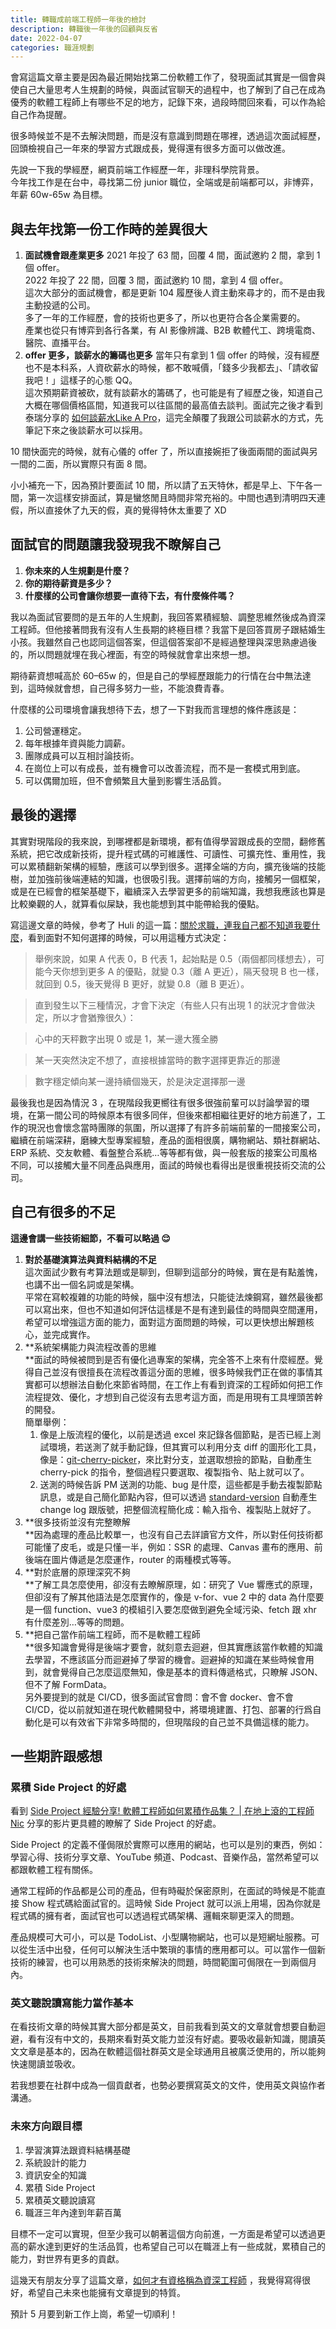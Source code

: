 ```yaml
---
title: 轉職成前端工程師一年後的檢討
description: 轉職後一年後的回顧與反省
date: 2022-04-07
categories: 職涯規劃
---
```


會寫這篇文章主要是因為最近開始找第二份軟體工作了，發現面試其實是一個會與使自己大量思考人生規劃的時候，與面試官聊天的過程中，也了解到了自己在成為優秀的軟體工程師上有哪些不足的地方，記錄下來，過段時間回來看，可以作為給自己作為提醒。

很多時候並不是不去解決問題，而是沒有意識到問題在哪裡，透過這次面試經歷，回頭檢視自己一年來的學習方式跟成長，覺得還有很多方面可以做改進。

先說一下我的學經歷，網頁前端工作經歷一年，非理科學院背景。  
今年找工作是在台中，尋找第二份 junior 職位，全端或是前端都可以，非博弈，年薪 60w-65w 為目標。

## 與去年找第一份工作時的差異很大

1. **面試機會跟產業更多**
    2021 年投了 63 間，回覆 4 間，面試邀約 2 間，拿到 1個 offer。  
    2022 年投了 22 間，回覆 3 間，面試邀約 10 間，拿到 4 個 offer。  
    這次大部分的面試機會，都是更新 104 履歷後人資主動來尋才的，而不是由我主動投遞的公司。  
    多了一年的工作經歷，會的技術也更多了，所以也更符合各企業需要的。  
    產業也從只有博弈到各行各業，有 AI 影像辨識、B2B 軟體代工、跨境電商、醫院、直播平台。
2. **offer 更多，談薪水的籌碼也更多**
    當年只有拿到 1 個 offer 的時候，沒有經歷也不是本科系，人資砍薪水的時候，都不敢喊價，「錢多少我都去」、「請收留我吧！」這樣子的心態 QQ。  
    這次預期薪資被砍，就有談薪水的籌碼了，也可能是有了經歷之後，知道自己大概在哪個價格區間，知道我可以往區間的最高值去談判。面試完之後才看到泰瑞分享的 [如何談薪水Like A Pro](https://www.youtube.com/watch?v=OjaK7nmCYCo&t=93s)，這完全顛覆了我跟公司談薪水的方式，先筆記下來之後談薪水可以採用。

10 間快面完的時候，就有心儀的 offer 了，所以直接婉拒了後面兩間的面試與另一間的二面，所以實際只有面 8 間。

小小補充一下，因為預計要面試 10 間，所以請了五天特休，都是早上、下午各一間，第一次這樣安排面試，算是蠻悠閒且時間非常充裕的。中間也遇到清明四天連假，所以直接休了九天的假，真的覺得特休太重要了 XD

## 面試官的問題讓我發現我不瞭解自己

1. **你未來的人生規劃是什麼？**
2. **你的期待薪資是多少？**
3. **什麼樣的公司會讓你想要一直待下去，有什麼條件嗎？**

我以為面試官要問的是五年的人生規劃，我回答累積經驗、調整思維然後成為資深工程師。但他接著問我有沒有人生長期的終極目標？我當下是回答買房子跟結婚生小孩。我雖然自己也認同這個答案，但這個答案卻不是經過整理與深思熟慮過後的，所以問題就埋在我心裡面，有空的時候就會拿出來想一想。

期待薪資想喊高於 60–65w 的，但是自己的學經歷跟能力的行情在台中無法達到，這時候就會想，自己得多努力一些，不能浪費青春。

什麼樣的公司環境會讓我想待下去，想了一下對我而言理想的條件應該是：

1. 公司營運穩定。
2. 每年根據年資與能力調薪。
3. 團隊成員可以互相討論技術。
4. 在崗位上可以有成長，並有機會可以改善流程，而不是一套模式用到底。
5. 可以偶爾加班，但不會頻繁且大量到影響生活品質。

## 最後的選擇

其實對現階段的我來說，到哪裡都是新環境，都有值得學習跟成長的空間，翻修舊系統，把它改成新技術，提升程式碼的可維護性、可讀性、可擴充性、重用性，我可以累積翻新架構的經驗，應該可以學到很多。選擇全端的方向，擴充後端的技能樹，並加強前後端連結的知識，也很吸引我。選擇前端的方向，接觸另一個框架，或是在已經會的框架基礎下，繼續深入去學習更多的前端知識，我想我應該也算是比較樂觀的人，就算看似屎缺，我也能想到其中能帶給我的優點。

寫這邊文章的時候，參考了 Huli 的這一篇：[關於求職，連我自己都不知道我要什麼](https://medium.com/@hulitw/i-dont-know-what-i-want-about-career-383bee0be733)，看到面對不知何選擇的時候，可以用這種方式決定：

> 舉例來說，如果 A 代表 0，B 代表 1，起始點是 0.5（兩個都同樣想去），可能今天你想到更多 A 的優點，就變 0.3（離 A 更近），隔天發現 B 也一樣，就回到 0.5，後天覺得 B 更好，就變 0.8（離 B 更近）。

> 直到發生以下三種情況，才會下決定（有些人只有出現 1 的狀況才會做決定，所以才會猶豫很久）：

> 心中的天秤數字出現 0 或是 1，某一邊大獲全勝

> 某一天突然決定不想了，直接根據當時的數字選擇更靠近的那邊

> 數字穩定傾向某一邊持續個幾天，於是決定選擇那一邊

最後我也是因為情況 3 ，在現階段我更嚮往有很多很強前輩可以討論學習的環境，在第一間公司的時候原本有很多同伴，但後來都相繼往更好的地方前進了，工作的現況也會懷念當時團隊的氛圍，所以選擇了有許多前端前輩的一間接案公司，繼續在前端深耕，磨練大型專案經驗，產品的面相很廣，購物網站、類社群網站、ERP 系統、交友軟體、看盤整合系統…等等都有做，與一般套版的接案公司風格不同，可以接觸大量不同產品與應用，面試的時候也看得出是很重視技術交流的公司。

## 自己有很多的不足

**這邊會講一些技術細節，不看可以略過 😌**

1. **對於基礎演算法與資料結構的不足**  
    這次面試少數有考算法題或是聊到，但聊到這部分的時候，實在是有點羞愧，也講不出一個名詞或是架構。  
    平常在寫較複雜的功能的時候，腦中沒有想法，只能徒法煉鋼寫，雖然最後都可以寫出來，但也不知道如何評估這樣是不是有達到最佳的時間與空間運用，希望可以增強這方面的能力，面對這方面問題的時候，可以更快想出解題核心，並完成實作。
2. **系統架構能力與流程改善的思維  
    **面試的時候被問到是否有優化過專案的架構，完全答不上來有什麼經歷。覺得自己並沒有很擅長在流程改善這分面的思維，很多時候我們正在做的事情其實都可以想辦法自動化來節省時間，在工作上有看到資深的工程師如何把工作流程提效、優化，才想到自己從沒有去思考這方面，而是用現有工具埋頭苦幹的開發。  
    簡單舉例：  
    1. 像是上版流程的優化，以前是透過 excel 來記錄各個節點，是否已經上測試環境，若送測了就手動記錄，但其實可以利用分支 diff 的圖形化工具，像是：[git-cherry-picker](https://iendeavor.github.io/git-cherry-picker/#/cherry-pick)，來比對分支，並選取想撿的節點，自動產生 cherry-pick 的指令，整個過程只要選取、複製指令、貼上就可以了。  
    2. 送測的時候告訴 PM 送測的功能、bug 是什麼，這些都是手動去複製節點訊息，或是自己簡化節點內容，但可以透過 [standard-version](https://github.com/conventional-changelog/standard-version) 自動產生 change log 跟版號，把整個流程簡化成：輸入指令、複製貼上就好了。
3. **很多技術並沒有完整瞭解  
    **因為處理的產品比較單一，也沒有自己去詳讀官方文件，所以對任何技術都可能懂了皮毛，或是只懂一半，例如：SSR 的處理、Canvas 畫布的應用、前後端在圖片傳遞是怎麼運作，router 的兩種模式等等。
4. **對於底層的原理深究不夠  
    **了解工具怎麼使用，卻沒有去瞭解原理，如：研究了 Vue 響應式的原理，但卻沒有了解其他語法是怎麼實作的，像是 v-for、vue 2 中的 data 為什麼要是一個 function、vue3 的模組引入要怎麼做到避免全域污染、fetch 跟 xhr 有什麼差別…等等的問題。
5. **把自己當作前端工程師，而不是軟體工程師  
    **很多知識會覺得是後端才要會，就刻意去迴避，但其實應該當作軟體的知識去學習，不應該區分而迴避掉了學習的機會。迴避掉的知識在某些時候會用到，就會覺得自己怎麼這麼無知，像是基本的資料傳遞格式，只瞭解 JSON、但不了解 FormData。  
    另外要提到的就是 CI/CD，很多面試官會問：會不會 docker、會不會 CI/CD，從以前就知道在現代軟體開發中，將環境建置、打包、部署的行爲自動化是可以有效省下非常多時間的，但現階段的自己並不具備這樣的能力。

## 一些期許跟感想

### 累積 Side Project 的好處

看到 [Side Project 經驗分享! 軟體工程師如何累積作品集？ | 在地上滾的工程師 Nic](https://www.youtube.com/watch?v=FLHqG9g67w0&t=762s) 分享的影片更具體的瞭解了 Side Project 的好處。

Side Project 的定義不僅侷限於實際可以應用的網站，也可以是別的東西，例如：學習心得、技術分享文章、YouTube 頻道、Podcast、音樂作品，當然希望可以都跟軟體工程有關係。

通常工程師的作品都是公司的產品，但有時礙於保密原則，在面試的時候是不能直接 Show 程式碼給面試官的。這時候 Side Project 就可以派上用場，因為你就是程式碼的擁有者，面試官也可以透過程式碼架構、邏輯來聊更深入的問題。

產品規模可大可小，可以是 TodoList、小型購物網站，也可以是短網址服務。可以從生活中出發，任何可以解決生活中繁瑣的事情的應用都可以。可以當作一個新技術的練習，也可以用熟悉的技術來解決的問題，時間範圍可侷限在一到兩個月內。

### 英文聽說讀寫能力當作基本

在看技術文章的時候其實大部分都是英文，目前我看到英文的文章就會想要自動迴避，看有沒有中文的，長期來看對英文能力並沒有好處。要吸收最新知識，閱讀英文文章是基本的，因為在軟體這個社群英文是全球通用且被廣泛使用的，所以能夠快速閱讀並吸收。

若我想要在社群中成為一個貢獻者，也勢必要撰寫英文的文件，使用英文與協作者溝通。

### 未來方向跟目標

1. 學習演算法跟資料結構基礎
2. 系統設計的能力
3. 資訊安全的知識
4. 累積 Side Project
5. 累積英文聽說讀寫
6. 職涯三年內達到年薪百萬

目標不一定可以實現，但至少我可以朝著這個方向前進，一方面是希望可以透過更高的薪水達到更好的生活品質，也希望自己可以在職涯上有一些成就，累積自己的能力，對世界有更多的貢獻。

這幾天有朋友分享了這篇文章，[如何才有資格稱為資深工程師](https://jaceju.net/be-a-senior-engineer/) ，我覺得寫得很好，希望自己未來也能擁有文章提到的特質。

預計 5 月要到新工作上崗，希望一切順利！
